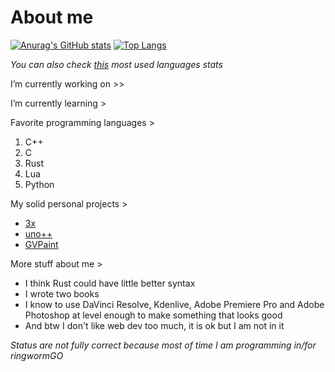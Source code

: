 # About me
[![Anurag's GitHub stats](https://github-readme-stats.vercel.app/api?username=Andrej123456789&theme=monokai)](https://github.com/anuraghazra/github-readme-stats)
[![Top Langs](https://github-readme-stats.vercel.app/api/top-langs/?username=Andrej123456789&theme=monokai&layout=compact)](https://github.com/anuraghazra/github-readme-stats)

*You can also check [this](http://ionicabizau.github.io/github-profile-languages/?user=Andrej123456789) most used languages stats*

I’m currently working on  >>

   
I’m currently learning >
            
Favorite programming languages >
   1. C++
   2. C
   3. Rust
   4. Lua
   5. Python
   
My solid personal projects >
- [3x](https://github.com/Andrej123456789/3x)
- [uno++](https://github.com/Andrej123456789/uno)
- [GVPaint](https://github.com/Andrej123456789/GVPaint)
   
More stuff about me > 
- I think Rust could have little better syntax
- I wrote two books
- I know to use DaVinci Resolve, Kdenlive, Adobe Premiere Pro and Adobe Photoshop at level enough to make something that looks good
- And btw I don't like web dev too much, it is ok but I am not in it

*Status are not fully correct because most of time I am programming in/for ringwormGO*
